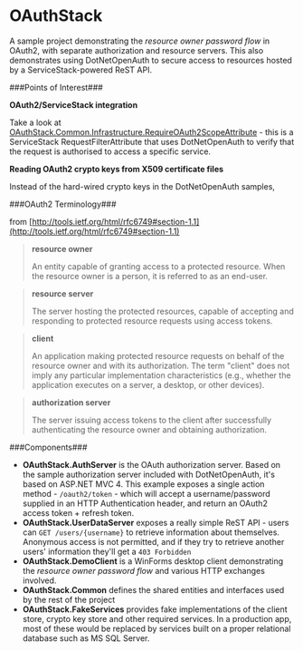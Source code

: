 OAuthStack
==========

A sample project demonstrating the *resource owner password flow* in OAuth2, with separate authorization and resource servers. This also demonstrates using DotNetOpenAuth to secure access to resources hosted by a ServiceStack-powered ReST API.

###Points of Interest###

**OAuth2/ServiceStack integration**

 Take a look at [OAuthStack.Common.Infrastructure.RequireOAuth2ScopeAttribute](https://github.com/dylanbeattie/OAuthStack/blob/master/src/OAuthStack.Common/Infrastructure/RequireOAuth2ScopeAttribute.cs) - this is a ServiceStack RequestFilterAttribute that uses DotNetOpenAuth to verify that the request is authorised to access a specific service.

**Reading OAuth2 crypto keys from X509 certificate files**

Instead of the hard-wired crypto keys in the DotNetOpenAuth samples,   



###OAuth2 Terminology###

from [http://tools.ietf.org/html/rfc6749#section-1.1](http://tools.ietf.org/html/rfc6749#section-1.1)

>   **resource owner**
>   
>    An entity capable of granting access to a protected resource. When the resource owner is a person, it is referred to as an end-user.

>  **resource server**
>  
>  The server hosting the protected resources, capable of accepting and responding to protected resource requests using access tokens.

> **client**
> 
> An application making protected resource requests on behalf of the
      resource owner and with its authorization.  The term "client" does
      not imply any particular implementation characteristics (e.g.,
      whether the application executes on a server, a desktop, or other
      devices).

> **authorization server**
> 
> The server issuing access tokens to the client after successfully
      authenticating the resource owner and obtaining authorization.

###Components###

- **OAuthStack.AuthServer** is the OAuth authorization server. Based on the sample authorization server included with DotNetOpenAuth, it's based on ASP.NET MVC 4. This example exposes a single action method - `/oauth2/token` - which will accept a username/password supplied in an HTTP Authentication header, and return an OAuth2 access token + refresh token.
- **OAuthStack.UserDataServer** exposes a really simple ReST API - users can `GET /users/{username}` to retrieve information about themselves. Anonymous access is not permitted, and if they try to retrieve another users' information they'll get a `403 Forbidden`
- **OAuthStack.DemoClient** is a WinForms desktop client demonstrating the *resource owner password flow* and various HTTP exchanges involved.
- **OAuthStack.Common** defines the shared entities and interfaces used by the rest of the project
- **OAuthStack.FakeServices** provides fake implementations of the client store, crypto key store and other required services. In a production app, most of these would be replaced by services built on a proper relational database such as MS SQL Server.



